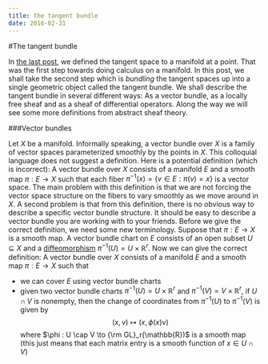 ```yaml
---
title: the tangent bundle
date: 2016-02-31
---
```


#The tangent bundle

In [the last post](2016-02-07-tangentspaces.html), we defined the tangent space to a 
manifold at a point. That was the first step towards doing calculus on a manifold. In 
this post, we shall take the second step which is *bundling* the tangent spaces up 
into a single geometric object called the tangent bundle. We shall describe the 
tangent bundle in several different ways: As a vector bundle, as a locally free sheaf 
and as a sheaf of differential operators. Along the way we will see some more 
definitions from abstract sheaf theory.

###Vector bundles

Let $X$ be a manifold. Informally speaking, a vector bundle over $X$ is a family 
of vector spaces parameterized smoothly by the points in $X$. This colloquial language 
does not suggest a definition. Here is a potential definition (which is incorrect): A 
vector bundle over $X$ consists of a manifold $E$ and a smooth map $\pi : E \to X$ 
such that each fiber $\pi^{-1}(x) = \{ v \in E : \pi(v) = x\}$ is a vector space. The 
main problem with this definition is that we are not forcing the vector space 
structure on the fibers to vary smoothly as we move around in $X$. A second problem is 
that from this definition, there is no obvious way to describe a specific vector 
bundle structure. It should be easy to describe a vector bundle you are working with to your 
friends. Before we give the correct definition, we need some new terminology. Suppose 
that $\pi : E \to X$ is a smooth map. A vector bundle chart on $E$ consists of an open 
subset $U \subseteq X$ and a 
[diffeomorphism](https://en.wikipedia.org/wiki/Diffeomorphism)
$\pi^{-1}(U) = U \times \mathbb{R}^r$. Now we can give the correct definition: A 
vector bundle over $X$ consists of a manifold $E$ and a smooth map $\pi : E \to X$ 
such that 

- we can cover $E$ using vector bundle charts
- given two vector bundle charts $\pi^{-1}(U) = U \times \mathbb{R}^r$ and 
$\pi^{-1}(V) = V \times \mathbb{R}^r$, if $U \cap V$ is nonempty, then the change of 
coordinates from $\pi^{-1}(U)$ to $\pi^{-1}(V)$ is given by
$$(x,v) \mapsto (x,\phi(x)v)$$
where $\phi : U \cap V \to {\rm GL}_r(\mathbb{R})$ is a smooth map (this just means 
that each matrix entry is a smooth function of $x \in U \cap V$)
